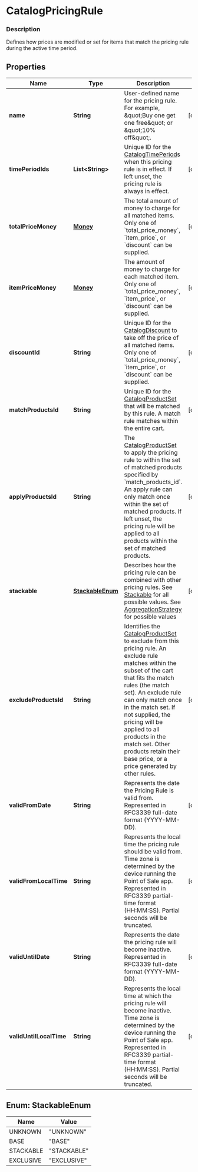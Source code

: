 
# CatalogPricingRule

### Description

Defines how prices are modified or set for items that match the pricing rule during the active time period.

## Properties
Name | Type | Description | Notes
------------ | ------------- | ------------- | -------------
**name** | **String** | User-defined name for the pricing rule. For example, \&quot;Buy one get one free\&quot; or \&quot;10% off\&quot;. |  [optional]
**timePeriodIds** | **List&lt;String&gt;** | Unique ID for the [CatalogTimePeriod](#type-catalogtimeperiod)s when this pricing rule is in effect. If left unset, the pricing rule is always in effect. |  [optional]
**totalPriceMoney** | [**Money**](Money.md) | The total amount of money to charge for all matched items.  Only one of &#x60;total_price_money&#x60;, &#x60;item_price&#x60;, or &#x60;discount&#x60; can be supplied. |  [optional]
**itemPriceMoney** | [**Money**](Money.md) | The amount of money to charge for each matched item.  Only one of &#x60;total_price_money&#x60;, &#x60;item_price&#x60;, or &#x60;discount&#x60; can be supplied. |  [optional]
**discountId** | **String** | Unique ID for the [CatalogDiscount](#type-catalogdiscount) to take off the price of all matched items.  Only one of &#x60;total_price_money&#x60;, &#x60;item_price&#x60;, or &#x60;discount&#x60; can be supplied. |  [optional]
**matchProductsId** | **String** | Unique ID for the [CatalogProductSet](#type-catalogproductset) that will be matched by this rule. A match rule matches within the entire cart. |  [optional]
**applyProductsId** | **String** | The [CatalogProductSet](#type-catalogproductset) to apply the pricing rule to within the set of matched products specified by &#x60;match_products_id&#x60;. An apply rule can only match once within the set of matched products. If left unset, the pricing rule will be applied to all products within the set of matched products. |  [optional]
**stackable** | [**StackableEnum**](#StackableEnum) | Describes how the pricing rule can be combined with other pricing rules. See [Stackable](#type-stackable) for all possible values. See [AggregationStrategy](#type-aggregationstrategy) for possible values |  [optional]
**excludeProductsId** | **String** | Identifies the [CatalogProductSet](#type-catalogproductset) to exclude from this pricing rule. An exclude rule matches within the subset of the cart that fits the match rules (the match set). An exclude rule can only match once in the match set. If not supplied, the pricing will be applied to all products in the match set. Other products retain their base price, or a price generated by other rules. |  [optional]
**validFromDate** | **String** | Represents the date the Pricing Rule is valid from. Represented in RFC3339 full-date format (YYYY-MM-DD). |  [optional]
**validFromLocalTime** | **String** | Represents the local time the pricing rule should be valid from. Time zone is determined by the device running the Point of Sale app.  Represented in RFC3339 partial-time format (HH:MM:SS). Partial seconds will be truncated. |  [optional]
**validUntilDate** | **String** | Represents the date the pricing rule will become inactive.  Represented in RFC3339 full-date format (YYYY-MM-DD). |  [optional]
**validUntilLocalTime** | **String** | Represents the local time at which the pricing rule will become inactive. Time zone is determined by the device running the Point of Sale app.  Represented in RFC3339 partial-time format (HH:MM:SS). Partial seconds will be truncated. |  [optional]


<a name="StackableEnum"></a>
## Enum: StackableEnum
Name | Value
---- | -----
UNKNOWN | &quot;UNKNOWN&quot;
BASE | &quot;BASE&quot;
STACKABLE | &quot;STACKABLE&quot;
EXCLUSIVE | &quot;EXCLUSIVE&quot;



